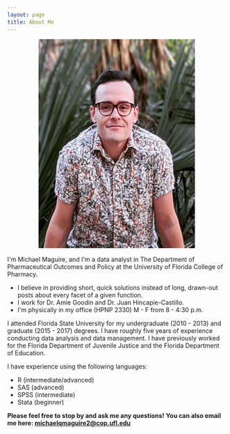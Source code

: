 ```yaml
---
layout: page
title: About Me
---
```


<p align="center">
  <img width="360" height="480" src="https://raw.githubusercontent.com/michaelqmaguire/michaelqmaguire.github.io/master/assets/img/maguire-2.png">
</p>

I'm Michael Maguire, and I'm a data analyst in The Department of Pharmaceutical Outcomes and Policy at the University of Florida College of Pharmacy.

- I believe in providing short, quick solutions instead of long, drawn-out posts about every facet of a given function.
- I work for Dr. Amie Goodin and Dr. Juan Hincapie-Castillo.
- I'm physically in my office (HPNP 2330) M - F from 8 - 4:30 p.m.

I attended Florida State University for my undergraduate (2010 - 2013) and graduate (2015 - 2017) degrees. I have roughly five years of experience conducting data analysis and data management. I have previously worked for the Florida Department of Juvenile Justice and the Florida Department of Education.

I have experience using the following languages:

- R (intermediate/advanced)
- SAS (advanced)
- SPSS (intermediate)
- Stata (beginner)

**Please feel free to stop by and ask me any questions!**
**You can also email me here: <michaelqmaguire2@cop.ufl.edu>**
